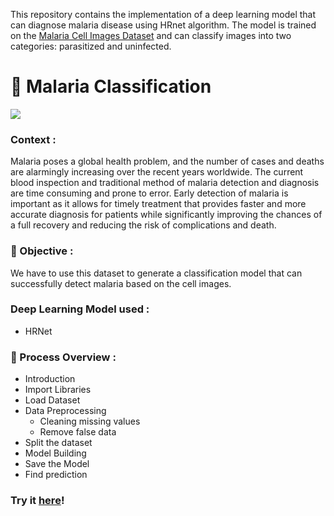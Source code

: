 

This repository contains the implementation of a deep learning model that can diagnose malaria disease using HRnet algorithm. The model is trained on the [Malaria Cell Images Dataset](https://www.kaggle.com/datasets/iarunava/cell-images-for-detecting-malaria) and can classify images into two categories: parasitized and uninfected.

# 🦟 Malaria Classification
<img src="https://www.news-medical.net/images/Article_Images/ImageForArticle_22209_16467383903163122.jpg" /></br>
### Context : 
   Malaria poses a global health problem, and the number of cases and deaths are alarmingly increasing over the recent years worldwide. The current blood inspection and traditional method of malaria detection and diagnosis are time consuming and prone to error. Early detection of malaria is important as it allows for timely treatment that provides faster and more accurate diagnosis for patients while significantly improving the chances of a full recovery and reducing the risk of complications and death.
### 🎯 Objective :
   We have to use this dataset to generate a classification model that can successfully detect malaria based on the cell images.
### Deep Learning Model used :
- HRNet

### 🚩 Process Overview :
- Introduction
- Import Libraries
- Load Dataset
- Data Preprocessing
  - Cleaning missing values     
  - Remove false data
- Split the dataset
- Model Building
- Save the Model
- Find prediction


### Try it [here](https://joc-rgb-malaria-detection-app-ikuv1q.streamlit.app/)!
